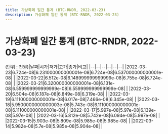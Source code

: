 ```yaml
---
title: 가상화폐 일간 통계 (BTC-RNDR, 2022-03-23)
description: 가상화폐 일간 통계 (BTC-RNDR, 2022-03-23)
---
```


가상화폐 일간 통계 (BTC-RNDR, 2022-03-23)
===

(단위 : 천원)|날짜|시가|저가|고가|종가|비고|
|--|--|--|--|--|--|
|2022-03-23|6.724e-08|6.231000000000001e-08|6.724e-08|6.537000000000001e-08|    |
|2022-03-22|6.512e-08|6.148999999999999e-08|6.755e-08|6.724e-08|    |
|2022-03-21|6.320000000000001e-08|6.131e-08|6.559999999999999e-08|6.559999999999999e-08|    |
|2022-03-20|6.504e-08|6.187e-08|6.849e-08|6.319e-08|    |
|2022-03-19|6.111000000000001e-08|6.017e-08|7.466e-08|6.345e-08|    |
|2022-03-18|5.9500000000000003e-08|5.743e-08|6.111000000000001e-08|6.111000000000001e-08|    |
|2022-03-17|5.997e-08|5.97e-08|6.139e-08|5.97e-08|    |
|2022-03-16|5.812e-08|5.742e-08|6.094e-08|5.997e-08|    |
|2022-03-15|5.903e-08|5.809e-08|5.985e-08|5.985e-08|    |
|2022-03-14|5.982e-08|5.7e-08|5.985e-08|5.904e-08|    |
